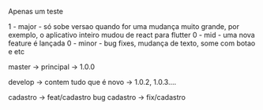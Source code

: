Apenas um teste


1 - major - só sobe versao quando for uma mudança muito grande, por exemplo, o aplicativo inteiro mudou de react para flutter
0 - mid - uma nova feature é lançada 
0 - minor - bug fixes, mudança de texto, some com botao e etc

master -> principal -> 1.0.0

develop -> contem tudo que é novo -> 1.0.2, 1.0.3....


cadastro -> feat/cadastro
bug cadastro -> fix/cadastro



